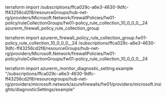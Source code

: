 terraform import /subscriptions/ffca029c-a6e3-4630-9dfc-ff43256cd2f8/resourceGroups/hub-net-rg/providers/Microsoft.Network/firewallPolicies/fw01-policy/ruleCollectionGroups/fw01-policy_rule_collection_10_0_0_0__24 azurerm_firewall_policy_rule_collection_group

terraform import azurerm_firewall_policy_rule_collection_group.fw01-policy_rule_collection_10_0_0_0__24 /subscriptions/ffca029c-a6e3-4630-9dfc-ff43256cd2f8/resourceGroups/hub-net-rg/providers/Microsoft.Network/firewallPolicies/fw01-policy/ruleCollectionGroups/fw01-policy_rule_collection_10_0_0_0__24

terraform import azurerm_monitor_diagnostic_setting.example "/subscriptions/ffca029c-a6e3-4630-9dfc-ff43256cd2f8/resourcegroups/hub-net-rg/providers/microsoft.network/azurefirewalls/fw01/providers/microsoft.insights/diagnosticSettings/example"